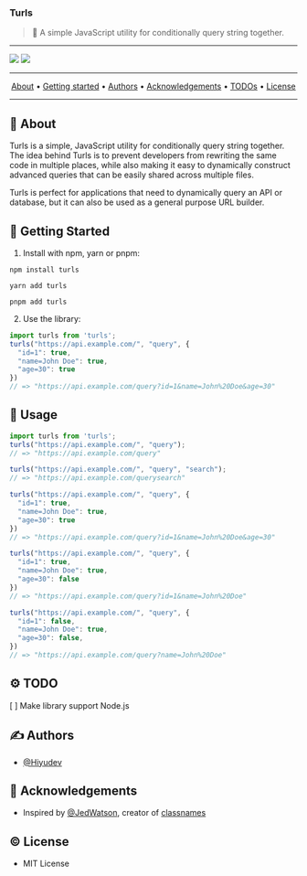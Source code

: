 <h3>Turls</h3>

> 🐢 A simple JavaScript utility for conditionally query string together.

---

![](https://img.shields.io/npm/v/turls?color=DAE2B6&label=version&style=for-the-badge)
![](https://img.shields.io/npm/l/turls?color=DAE2B6&style=for-the-badge)

---

<p align="center">
 <a href="#about">About</a> •
 <a href="#started">Getting started</a> •
 <a href="#authors">Authors</a> •
 <a href="#acknowledgement">Acknowledgements</a> •
 <a href="#todos">TODOs</a> •
 <a href="#license">License</a>
</p>

---

## 🧐 About <a name = "about"></a>
Turls is a simple, JavaScript utility for conditionally query string together. The idea behind Turls is to prevent developers from rewriting the same code in multiple places, while also making it easy to dynamically construct advanced queries that can be easily shared across multiple files.

Turls is perfect for applications that need to dynamically query an API or database, but it can also be used as a general purpose URL builder.

## 🏁 Getting Started <a name = "started"></a>

1. Install with npm, yarn or pnpm:
```bsh
npm install turls
```
```bsh
yarn add turls
```

```bsh
pnpm add turls
```

2. Use the library:
```js
import turls from 'turls';
turls("https://api.example.com/", "query", {
  "id=1": true,
  "name=John Doe": true,
  "age=30": true
})
// => "https://api.example.com/query?id=1&name=John%20Doe&age=30"
```

## 🚀 Usage

```js
import turls from 'turls';
turls("https://api.example.com/", "query");
// => "https://api.example.com/query"

turls("https://api.example.com/", "query", "search");
// => "https://api.example.com/querysearch"

turls("https://api.example.com/", "query", {
  "id=1": true,
  "name=John Doe": true,
  "age=30": true
})
// => "https://api.example.com/query?id=1&name=John%20Doe&age=30"

turls("https://api.example.com/", "query", {
  "id=1": true,
  "name=John Doe": true,
  "age=30": false
})
// => "https://api.example.com/query?id=1&name=John%20Doe"

turls("https://api.example.com/", "query", {
  "id=1": false,
  "name=John Doe": true,
  "age=30": false,
})
// => "https://api.example.com/query?name=John%20Doe"
```

## ⚙️ TODO <a name = "todos"></a>
[ ] Make library support Node.js


## ✍️ Authors <a name = "authors"></a>
- [@Hiyudev](https://github.com/Hiyudev)

## 🎉 Acknowledgements <a name = "acknowledgement"></a>
- Inspired by [@JedWatson](https://github.com/JedWatson), creator of [classnames](https://github.com/JedWatson/classnames)

## © License <a name = "license"></a>
- MIT License